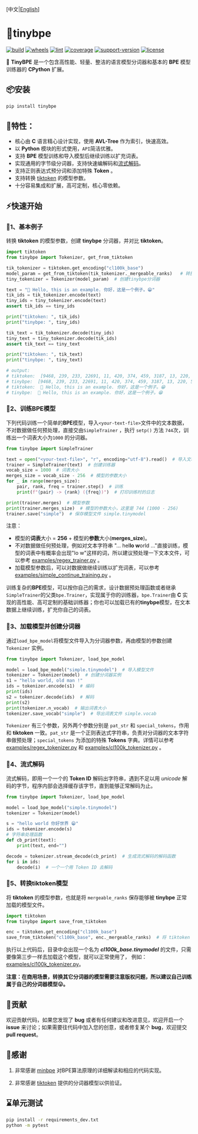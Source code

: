 [中文|[English](https://github.com/neluca/tinybpe/blob/main/README_en.md)]

# 🚀tinybpe

[![build](https://github.com/neluca/tinybpe/workflows/build/badge.svg)](https://github.com/neluca/tinybpe/actions/workflows/python-package.yml)
[![wheels](https://github.com/neluca/tinybpe/workflows/wheels/badge.svg)](https://github.com/neluca/tinybpe/actions/workflows/wheels.yml)
[![lint](https://github.com/neluca/tinybpe/workflows/lint/badge.svg)](https://github.com/neluca/tinybpe/actions/workflows/lint.yml)
[![coverage](https://img.shields.io/codecov/c/github/neluca/tinybpe)](https://codecov.io/gh/neluca/tinybpe)
[![support-version](https://img.shields.io/pypi/pyversions/tinybpe)](https://pypi.org/project/tinybpe/)
[![license](https://img.shields.io/github/license/neluca/tinybpe)](https://github.com/neluca/tinybpe/blob/main/LICENSE)

👋 **TinyBPE** 是一个包含高性能、轻量、整洁的语言模型分词器和基本的 **BPE** 模型训练器的 **CPython** 扩展。

## 📦安装

```bash
pip install tinybpe
```

## 🌟特性：

- 核心由 **C** 语言精心设计实现，使用 **AVL-Tree** 作为索引，快速高效。
- 以 **Python** 模块的形式使用，`API`简洁优雅。
- 支持 **BPE** 模型训练和导入模型后继续训练以扩充词表。
- 实现通用的字节级分词器，支持快速编解码和<u>流式解码</u>。
- 支持正则表达式预分词和添加特殊 **Token** 。
- 支持转换 [tiktoken](https://github.com/openai/tiktoken) 的模型参数。
- 十分容易集成和扩展，高可定制，核心零依赖。



## ⚡️快速开始

### 📍1、基本例子

转换 **tiktoken** 的模型参数，创建 **tinybpe** 分词器，并对比 **tiktoken**。

```python
import tiktoken
from tinybpe import Tokenizer, get_from_tiktoken

tik_tokenizer = tiktoken.get_encoding("cl100k_base")
model_param = get_from_tiktoken(tik_tokenizer._mergeable_ranks)   # 转换模型参数
tiny_tokenizer = Tokenizer(model_param)  # 创建tinybpe分词器 

text = "👋 Hello, this is an example. 你好，这是一个例子。😁"
tik_ids = tik_tokenizer.encode(text)
tiny_ids = tiny_tokenizer.encode(text)
assert tik_ids == tiny_ids

print("tiktoken: ", tik_ids)
print("tinybpe: ", tiny_ids)

tik_text = tik_tokenizer.decode(tiny_ids)
tiny_text = tiny_tokenizer.decode(tik_ids)
assert tik_text == tiny_text

print("tiktoken: ", tik_text)
print("tinybpe: ", tiny_text)

# output:
# tiktoken:  [9468, 239, 233, 22691, 11, 420, 374, 459, 3187, 13, 220, 57668, 53901, 3922, 44388, 21043, 48044, 27452, 45829, 1811, 76460, 223]
# tinybpe:  [9468, 239, 233, 22691, 11, 420, 374, 459, 3187, 13, 220, 57668, 53901, 3922, 44388, 21043, 48044, 27452, 45829, 1811, 76460, 223]
# tiktoken:  👋 Hello, this is an example. 你好，这是一个例子。😁
# tinybpe:  👋 Hello, this is an example. 你好，这是一个例子。😁
```

### 📍2、训练BPE模型

下列代码训练一个简单的**BPE**模型，导入`<your-text-file>`文件中的文本数据，不对数据做任何预处理，直接交由`SimpleTrainer` ，执行 `setp()` 方法 `744`次，训练出一个词表大小为`1000` 的分词器。

```python
from tinybpe import SimpleTrainer

text = open("<your-text-file>", "r", encoding="utf-8").read()  # 导入文本文件
trainer = SimpleTrainer(text)  # 创建训练器
vocab_size = 1000  # 词表大小
merges_size = vocab_size - 256  # 模型的参数大小
for _ in range(merges_size):
    pair, rank, freq = trainer.step()  # 训练
    print(f"{pair} -> {rank} ({freq})")  # 打印训练时的日志

print(trainer.merges)  # 模型参数
print(trainer.merges_size)  # 模型的参数大小，这里是 744 (1000 - 256)
trainer.save("simple")  # 保存模型文件 simple.tinymodel
```

注意：

- 模型的**词表**大小 = **256** + 模型的**参数**大小(**merges_size**)。
- 不对数据做任何预处理，例如对文本字符串 "... hel**lo w**orld ..."直接训练，模型的词表中有概率会出现"lo w"这样的词，所以建议预处理一下文本文件，可以参考 [examples/regex_trainer.py](https://github.com/neluca/tinybpe/blob/main/examples/regex_trainer.py) 。
- 加载模型参数后，可以对数据做继续训练以扩充词表，可以参考 [examples/simple_continue_training.py](https://github.com/neluca/tinybpe/blob/main/examples/simple_continue_training.py) 。

训练复杂的**BPE**模型，可以按你自己的需求，设计数据预处理函数或者继承`SimpleTrainer`的父类`bpe.Trainer`，实现属于你的训练器，`bpe.Trainer`由 **C** 实现的高性能、高可定制的基础训练器；你也可以加载已有的**tinybpe**模型，在文本数据上继续训练，扩充你自己的词表。

### 📍3、加载模型并创建分词器

通过`load_bpe_model`将模型文件导入为分词器参数，再由模型的参数创建 `Tokenizer` 实例。

```python
from tinybpe import Tokenizer, load_bpe_model

model = load_bpe_model("simple.tinymodel")  # 导入模型文件
tokenizer = Tokenizer(model)  # 创建分词器实例
s1 = "hello world, old man !"
ids = tokenizer.encode(s1)  # 编码
print(ids)
s2 = tokenizer.decode(ids)  # 解码
print(s2)
print(tokenizer.n_vocab)  # 输出词表大小
tokenizer.save_vocab("simple")  # 导出词表文件 simple.vocab
```

`Tokenizer` 有三个参数，另外两个参数分别是 `pat_str` 和 `special_tokens`，作用和 **tiktoken** 一致。`pat_str` 是一个正则表达式字符串，负责对分词器的文本字符串做预处理；`special_tokens` 为添加的特殊 **Tokens** 字典。详情可以参考 [examples/regex_tokenizer.py](https://github.com/neluca/tinybpe/blob/main/examples/regex_tokenizer.py) 和 [examples/cl100k_tokenizer.py](https://github.com/neluca/tinybpe/blob/main/examples/cl100k_tokenizer.py) 。

### 📍4、流式解码

流式解码，即用一个一个的 **Token ID** 解码出字符串，遇到不足以用 *unicode* 解码的字节，程序内部会选择缓存该字节，直到能够正常解码为止。

```python
from tinybpe import Tokenizer, load_bpe_model

model = load_bpe_model("simple.tinymodel")
tokenizer = Tokenizer(model)

s = "hello world 你好世界 😁"
ids = tokenizer.encode(s)
# 字符串处理函数
def cb_print(text):
    print(text, end="")

decode = tokenizer.stream_decode(cb_print)  # 生成流式解码的解码函数
for i in ids:
    decode(i)  # 一个一个用 Token ID 去解码
```

### 📍5、转换tiktoken模型

将 **tiktoken** 的模型参数，也就是将 `mergeable_ranks` 保存能够被 **tinybpe** 正常加载的模型文件。

```python
import tiktoken
from tinybpe import save_from_tiktoken

enc = tiktoken.get_encoding("cl100k_base")
save_from_tiktoken("cl100k_base", enc._mergeable_ranks)  # 将 tiktoken 模型参数保存为 tinybpe 的模型文件
```

执行以上代码后，目录中会出现一个名为 ***cl100k_base.tinymodel*** 的文件，只需要像第三步一样去加载这个模型，就可以正常使用了， 例如：[examples/cl100k_tokenizer.py](https://github.com/neluca/tinybpe/blob/main/examples/cl100k_tokenizer.py)。

**注意：在商用场景，转换其它分词器的模型需要注意版权问题，所以建议自己训练属于自己的分词器模型😛。**



## 🔧贡献

欢迎贡献代码，如果您发现了 **bug** 或者有任何建议和改进意见，欢迎开启一个 **issue** 来讨论；如果需要往代码中加入您的创意，或者修复某个 **bug**，欢迎提交 **pull request**。

## 🤝感谢

1. 非常感谢 [minbpe](https://github.com/karpathy/minbpe) 对BPE算法原理的详细解读和相应的代码实现。

2. 非常感谢 [tiktoken](https://github.com/openai/tiktoken) 提供的分词器模型以供验证。


## ⌛单元测试

```bash
pip install -r requirements_dev.txt
python -m pytest
```

